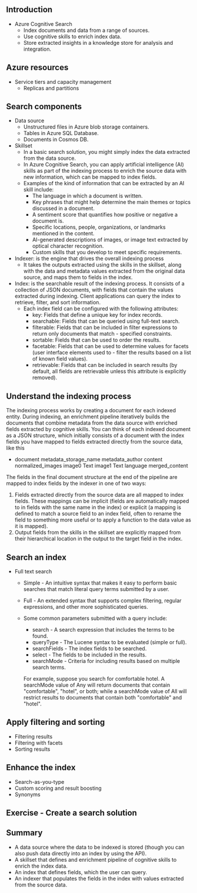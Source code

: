 ## Introduction
  - Azure Cognitive Search
    - Index documents and data from a range of sources.
    - Use cognitive skills to enrich index data.
    - Store extracted insights in a knowledge store for analysis and integration.
## Azure resources
  - Service tiers and capacity management
    - Replicas and partitions
## Search components
  - Data source
    - Unstructured files in Azure blob storage containers.
    - Tables in Azure SQL Database.
    - Documents in Cosmos DB.
  - Skillset
    - In a basic search solution, you might simply index the data extracted from the data source. 
    - In Azure Cognitive Search, you can apply artificial intelligence (AI) skills as part of the indexing process to enrich the source data with new information, which can be mapped to index fields.
    - Examples of the kind of information that can be extracted by an AI skill include:
      - The language in which a document is written.
      - Key phrases that might help determine the main themes or topics discussed in a document.
      - A sentiment score that quantifies how positive or negative a document is.
      - Specific locations, people, organizations, or landmarks mentioned in the content.
      - AI-generated descriptions of images, or image text extracted by optical character recognition.
      - Custom skills that you develop to meet specific requirements.
  - Indexer: is the engine that drives the overall indexing process
    - It takes the outputs extracted using the skills in the skillset, along with the data and metadata values extracted from the original data source, and maps them to fields in the index.
  - Index: is the searchable result of the indexing process. It consists of a collection of JSON documents, with fields that contain the values extracted during indexing. Client applications can query the index to retrieve, filter, and sort information.
    - Each index field can be configured with the following attributes:
      - key: Fields that define a unique key for index records.
      - searchable: Fields that can be queried using full-text search.
      - filterable: Fields that can be included in filter expressions to return only documents that match - specified constraints.
      - sortable: Fields that can be used to order the results.
      - facetable: Fields that can be used to determine values for facets (user interface elements used to - filter the results based on a list of known field values).
      - retrievable: Fields that can be included in search results (by default, all fields are retrievable unless this attribute is explicitly removed).
## Understand the indexing process
The indexing process works by creating a document for each indexed entity. During indexing, an enrichment pipeline iteratively builds the documents that combine metadata from the data source with enriched fields extracted by cognitive skills. You can think of each indexed document as a JSON structure, which initially consists of a document with the index fields you have mapped to fields extracted directly from the source data, like this
  - document
      metadata_storage_name
      metadata_author
      content
      normalized_images
        image0
          Text
        image1
          Text
      language
      merged_content

The fields in the final document structure at the end of the pipeline are mapped to index fields by the indexer in one of two ways:

  1. Fields extracted directly from the source data are all mapped to index fields. These mappings can be implicit (fields are automatically mapped to in fields with the same name in the index) or explicit (a mapping is defined to match a source field to an index field, often to rename the field to something more useful or to apply a function to the data value as it is mapped).
  2. Output fields from the skills in the skillset are explicitly mapped from their hierarchical location in the output to the target field in the index.

## Search an index
  - Full text search
    - Simple - An intuitive syntax that makes it easy to perform basic searches that match literal query terms submitted by a user.
    - Full - An extended syntax that supports complex filtering, regular expressions, and other more sophisticated queries.
    - Some common parameters submitted with a query include:
      - search - A search expression that includes the terms to be found.
      - queryType - The Lucene syntax to be evaluated (simple or full).
      - searchFields - The index fields to be searched.
      - select - The fields to be included in the results.
      - searchMode - Criteria for including results based on multiple search terms. 
      
      For example, suppose you search for comfortable hotel. A searchMode value of Any will return documents that contain "comfortable", "hotel", or both; while a searchMode value of All will restrict results to documents that contain both "comfortable" and "hotel".
## Apply filtering and sorting
  - Filtering results
  - Filtering with facets
  - Sorting results
## Enhance the index
  - Search-as-you-type
  - Custom scoring and result boosting
  - Synonyms
## Exercise - Create a search solution
## Summary
  - A data source where the data to be indexed is stored (though you can also push data directly into an index by using the API).
  - A skillset that defines and enrichment pipeline of cognitive skills to enrich the index data.
  - An index that defines fields, which the user can query.
  - An indexer that populates the fields in the index with values extracted from the source data.